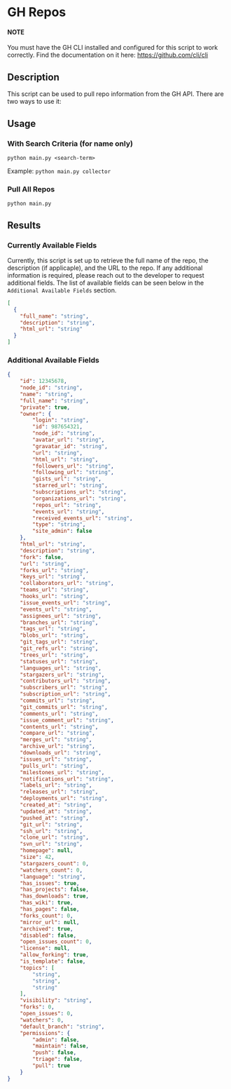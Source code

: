 # GH Repos

#### NOTE
You must have the GH CLI installed and configured for this script to work correctly. Find the documentation on it here: https://github.com/cli/cli


## Description
This script can be used to pull repo information from the GH API. There are two ways to use it:

## Usage

### With Search Criteria (for name only)

`python main.py <search-term>`

Example: `python main.py collector`

### Pull All Repos

`python main.py`

## Results

### Currently Available Fields

Currently, this script is set up to retrieve the full name of the repo, the description (if applicaple), and the URL to the repo. If any additional information is required, please reach out to the developer to request additional fields. The list of available fields can be seen below in the `Additional Available Fields` section.

```json
[
  {
    "full_name": "string",
    "description": "string",
    "html_url": "string"
  }
]
```

### Additional Available Fields
```json
{
    "id": 12345678,
    "node_id": "string",
    "name": "string",
    "full_name": "string",
    "private": true,
    "owner": {
        "login": "string",
        "id": 987654321,
        "node_id": "string",
        "avatar_url": "string",
        "gravatar_id": "string",
        "url": "string",
        "html_url": "string",
        "followers_url": "string",
        "following_url": "string",
        "gists_url": "string",
        "starred_url": "string",
        "subscriptions_url": "string",
        "organizations_url": "string",
        "repos_url": "string",
        "events_url": "string",
        "received_events_url": "string",
        "type": "string",
        "site_admin": false
    },
    "html_url": "string",
    "description": "string",
    "fork": false,
    "url": "string",
    "forks_url": "string",
    "keys_url": "string",
    "collaborators_url": "string",
    "teams_url": "string",
    "hooks_url": "string",
    "issue_events_url": "string",
    "events_url": "string",
    "assignees_url": "string",
    "branches_url": "string",
    "tags_url": "string",
    "blobs_url": "string",
    "git_tags_url": "string",
    "git_refs_url": "string",
    "trees_url": "string",
    "statuses_url": "string",
    "languages_url": "string",
    "stargazers_url": "string",
    "contributors_url": "string",
    "subscribers_url": "string",
    "subscription_url": "string",
    "commits_url": "string",
    "git_commits_url": "string",
    "comments_url": "string",
    "issue_comment_url": "string",
    "contents_url": "string",
    "compare_url": "string",
    "merges_url": "string",
    "archive_url": "string",
    "downloads_url": "string",
    "issues_url": "string",
    "pulls_url": "string",
    "milestones_url": "string",
    "notifications_url": "string",
    "labels_url": "string",
    "releases_url": "string",
    "deployments_url": "string",
    "created_at": "string",
    "updated_at": "string",
    "pushed_at": "string",
    "git_url": "string",
    "ssh_url": "string",
    "clone_url": "string",
    "svn_url": "string",
    "homepage": null,
    "size": 42,
    "stargazers_count": 0,
    "watchers_count": 0,
    "language": "string",
    "has_issues": true,
    "has_projects": false,
    "has_downloads": true,
    "has_wiki": true,
    "has_pages": false,
    "forks_count": 0,
    "mirror_url": null,
    "archived": true,
    "disabled": false,
    "open_issues_count": 0,
    "license": null,
    "allow_forking": true,
    "is_template": false,
    "topics": [
        "string",
        "string",
        "string"
    ],
    "visibility": "string",
    "forks": 0,
    "open_issues": 0,
    "watchers": 0,
    "default_branch": "string",
    "permissions": {
        "admin": false,
        "maintain": false,
        "push": false,
        "triage": false,
        "pull": true
    }
}
```
